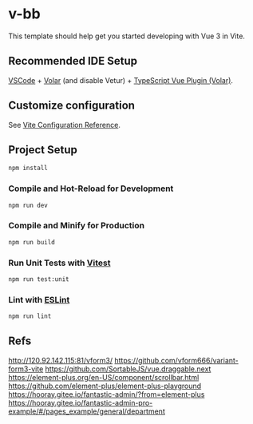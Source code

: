 # v-bb

This template should help get you started developing with Vue 3 in Vite.

## Recommended IDE Setup

[VSCode](https://code.visualstudio.com/) + [Volar](https://marketplace.visualstudio.com/items?itemName=Vue.volar) (and disable Vetur) + [TypeScript Vue Plugin (Volar)](https://marketplace.visualstudio.com/items?itemName=Vue.vscode-typescript-vue-plugin).

## Customize configuration

See [Vite Configuration Reference](https://vitejs.dev/config/).

## Project Setup

```sh
npm install
```

### Compile and Hot-Reload for Development

```sh
npm run dev
```

### Compile and Minify for Production

```sh
npm run build
```

### Run Unit Tests with [Vitest](https://vitest.dev/)

```sh
npm run test:unit
```

### Lint with [ESLint](https://eslint.org/)

```sh
npm run lint
```

## Refs

http://120.92.142.115:81/vform3/
https://github.com/vform666/variant-form3-vite
https://github.com/SortableJS/vue.draggable.next
https://element-plus.org/en-US/component/scrollbar.html
https://github.com/element-plus/element-plus-playground
https://hooray.gitee.io/fantastic-admin/?from=element-plus
https://hooray.gitee.io/fantastic-admin-pro-example/#/pages_example/general/department
